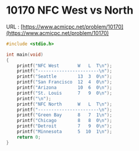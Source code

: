 # 10170 NFC West vs North

URL : [https://www.acmicpc.net/problem/10170](https://www.acmicpc.net/problem/10170)

```c
#include <stdio.h>

int main(void)
{
    printf("NFC West       W   L  T\n");
    printf("-----------------------\n");
    printf("Seattle        13  3  0\n");
    printf("San Francisco  12  4  0\n");
    printf("Arizona        10  6  0\n");
    printf("St. Louis      7   9  0\n");
    printf("\n");
    printf("NFC North      W   L  T\n");
    printf("-----------------------\n");
    printf("Green Bay      8   7  1\n");
    printf("Chicago        8   8  0\n");
    printf("Detroit        7   9  0\n");
    printf("Minnesota      5  10  1\n");
    return 0;
}
```